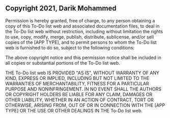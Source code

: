 ## Copyright 2021, Darik Mohammed

Permission is hereby granted, free of charge, to any person obtaining a copy of this To-Do list web and associated documentation files, to deal in the To-Do list web without restriction, including without limitation the rights to use, copy, modify, merge, publish, distribute, sublicense, and/or sell copies of the [APP TYPE], and to permit persons to whom the To-Do list web is furnished to do so, subject to the following conditions:

The above copyright notice and this permission notice shall be included in all copies or substantial portions of the To-Do list web.

THE To-Do list web IS PROVIDED "AS IS", WITHOUT WARRANTY OF ANY KIND, EXPRESS OR IMPLIED, INCLUDING BUT NOT LIMITED TO THE WARRANTIES OF MERCHANTABILITY, FITNESS FOR A PARTICULAR PURPOSE AND NONINFRINGEMENT. IN NO EVENT SHALL THE AUTHORS OR COPYRIGHT HOLDERS BE LIABLE FOR ANY CLAIM, DAMAGES OR OTHER LIABILITY, WHETHER IN AN ACTION OF CONTRACT, TORT OR OTHERWISE, ARISING FROM, OUT OF OR IN CONNECTION WITH THE [APP TYPE] OR THE USE OR OTHER DEALINGS IN THE To-Do list web.
